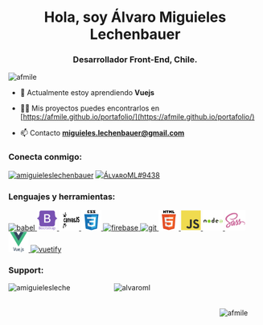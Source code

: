 <h1 align="center">Hola, soy Álvaro Miguieles Lechenbauer</h1>
<h3 align="center">Desarrollador Front-End, Chile.</h3>

<p align="left"> <img src="https://komarev.com/ghpvc/?username=afmile&label=Profile%20views&color=0e75b6&style=flat" alt="afmile" /> </p>

- 🌱 Actualmente estoy aprendiendo **Vuejs**

- 👨‍💻 Mis proyectos puedes encontrarlos en [https://afmile.github.io/portafolio/](https://afmile.github.io/portafolio/)

- 📫 Contacto **miguieles.lechenbauer@gmail.com**

<h3 align="left">Conecta conmigo:</h3>
<p align="left">
<a href="https://linkedin.com/in/amiguieleslechenbauer" target="blank"><img align="center" src="https://raw.githubusercontent.com/rahuldkjain/github-profile-readme-generator/master/src/images/icons/Social/linked-in-alt.svg" alt="amiguieleslechenbauer" height="30" width="40" /></a>
<a href="https://discord.gg/ÁʟᴠᴀʀᴏML#9438" target="blank"><img align="center" src="https://raw.githubusercontent.com/rahuldkjain/github-profile-readme-generator/master/src/images/icons/Social/discord.svg" alt="ÁʟᴠᴀʀᴏML#9438" height="30" width="40" /></a>
</p>

<h3 align="left">Lenguajes y herramientas:</h3>
<p align="left"> <a href="https://babeljs.io/" target="_blank" rel="noreferrer"> <img src="https://www.vectorlogo.zone/logos/babeljs/babeljs-icon.svg" alt="babel" width="40" height="40"/> </a> <a href="https://getbootstrap.com" target="_blank" rel="noreferrer"> <img src="https://raw.githubusercontent.com/devicons/devicon/master/icons/bootstrap/bootstrap-plain-wordmark.svg" alt="bootstrap" width="40" height="40"/> </a> <a href="https://canvasjs.com" target="_blank" rel="noreferrer"> <img src="https://raw.githubusercontent.com/Hardik0307/Hardik0307/master/assets/canvasjs-charts.svg" alt="canvasjs" width="40" height="40"/> </a> <a href="https://www.w3schools.com/css/" target="_blank" rel="noreferrer"> <img src="https://raw.githubusercontent.com/devicons/devicon/master/icons/css3/css3-original-wordmark.svg" alt="css3" width="40" height="40"/> </a> <a href="https://firebase.google.com/" target="_blank" rel="noreferrer"> <img src="https://www.vectorlogo.zone/logos/firebase/firebase-icon.svg" alt="firebase" width="40" height="40"/> </a> <a href="https://git-scm.com/" target="_blank" rel="noreferrer"> <img src="https://www.vectorlogo.zone/logos/git-scm/git-scm-icon.svg" alt="git" width="40" height="40"/> </a> <a href="https://www.w3.org/html/" target="_blank" rel="noreferrer"> <img src="https://raw.githubusercontent.com/devicons/devicon/master/icons/html5/html5-original-wordmark.svg" alt="html5" width="40" height="40"/> </a> <a href="https://developer.mozilla.org/en-US/docs/Web/JavaScript" target="_blank" rel="noreferrer"> <img src="https://raw.githubusercontent.com/devicons/devicon/master/icons/javascript/javascript-original.svg" alt="javascript" width="40" height="40"/> </a> <a href="https://nodejs.org" target="_blank" rel="noreferrer"> <img src="https://raw.githubusercontent.com/devicons/devicon/master/icons/nodejs/nodejs-original-wordmark.svg" alt="nodejs" width="40" height="40"/> </a> <a href="https://sass-lang.com" target="_blank" rel="noreferrer"> <img src="https://raw.githubusercontent.com/devicons/devicon/master/icons/sass/sass-original.svg" alt="sass" width="40" height="40"/> </a> <a href="https://vuejs.org/" target="_blank" rel="noreferrer"> <img src="https://raw.githubusercontent.com/devicons/devicon/master/icons/vuejs/vuejs-original-wordmark.svg" alt="vuejs" width="40" height="40"/> </a> <a href="https://vuetifyjs.com/en/" target="_blank" rel="noreferrer"> <img src="https://bestofjs.org/logos/vuetify.svg" alt="vuetify" width="40" height="40"/> </a> </p>

<h3 align="left">Support:</h3>
<p><a href="https://www.buymeacoffee.com/amiguielesleche"> <img align="left" src="https://cdn.buymeacoffee.com/buttons/v2/default-yellow.png" height="50" width="210" alt="amiguielesleche" /></a><a href="https://ko-fi.com/alvaroml"> <img align="left" src="https://cdn.ko-fi.com/cdn/kofi3.png?v=3" height="50" width="210" alt="alvaroml" /></a></p><br><br>

<p><img align="center" src="https://github-readme-stats.vercel.app/api/top-langs?username=afmile&show_icons=true&locale=en&layout=compact" alt="afmile" /></p>
